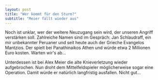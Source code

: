 ```yaml
---
layout: post
title: "Wer kommt für den Sturm?"
subtitle: "Meier fällt wieder aus"
---
```


Noch ist unklar, wer der weitere Neuzugang sein wird, der unseren Angriff verstärken soll. Zahlreiche Namen sind im Gespräch: Jan Schlaudraff, ein mir unbekannter Peruaner und seit heute auch der Grieche Evangelos Mantzios. Der spielt bei Panathinaikos Athen und würde etwa 2 Millionen Euro kosten. Warten wir's ab...

Unterdessen ist bei Alex Meier die alte Knieverletzung wieder aufgebrochen. Nun droht dem Mittelfeldspieler möglicherweise sogar eine Operation. Damit würde er natürlich langfristig ausfallen. Nicht gut...

